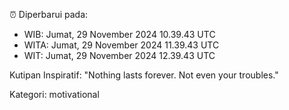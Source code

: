 ⏰ Diperbarui pada:
- WIB: Jumat, 29 November 2024 10.39.43 UTC
- WITA: Jumat, 29 November 2024 11.39.43 UTC
- WIT: Jumat, 29 November 2024 12.39.43 UTC

Kutipan Inspiratif:
"Nothing lasts forever. Not even your troubles."


Kategori: motivational

